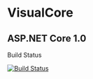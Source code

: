 # VisualCore
## ASP.NET Core 1.0
Build Status

[![Build Status](https://travis-ci.org/baraneetharan/VisualCore.svg?branch=master)](https://travis-ci.org/baraneetharan/VisualCore)
